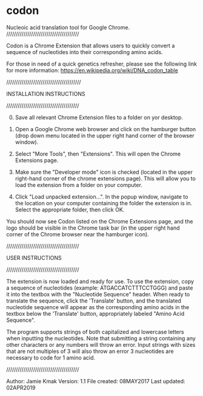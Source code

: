 # codon
Nucleoic acid translation tool for Google Chrome.
//////////////////////////////////////

Codon is a Chrome Extension that allows users to quickly convert a sequence of nucleotides into their corresponding amino acids.

For those in need of a quick genetics refresher, please see the following link for more information: https://en.wikipedia.org/wiki/DNA_codon_table

///////////////////////////////////////

INSTALLATION INSTRUCTIONS

//////////////////////////////////////

0) Save all relevant Chrome Extension files to a folder on yor desktop.

1) Open a Google Chrome web browser and click on the hamburger button (drop down menu located in the upper right hand corner of the browser window).

2) Select "More Tools", then "Extensions". This will open the Chrome Extensions page.

3) Make sure the "Developer mode" icon is checked (located in the upper right-hand corner of the chrome extensions page). This will allow you to load the extension from a folder on your computer.

4) Click "Load unpacked extension...". In the popup window, navigate to the location on  your computer containing the folder the extension is in. Select the appropriate folder, then click OK.

You should now see Codon listed on the Chrome Extensions page, and the logo should be visible in the Chrome task bar (in the upper right hand corner of the Chrome browser near the hamburger icon).

//////////////////////////////////////

USER INSTRUCTIONS

//////////////////////////////////////

The extension is now loaded and ready for use. To use the extension, copy a sequence of nucleotides (example: ATGACCATCTTTCCTGGG) and paste it into the textbox with the "Nucleotide Sequence" header. When ready to translate the sequence, click the 'Translate' button, and the translated nucleotide sequence will appear as the corresponding amino acids in the textbox below the 'Translate' button, appropriately labeled "Amino Acid Sequence". 

The program supports strings of both capitalized and lowercase letters when inputting the nucleotides. Note that submitting a string containing any other characters or any numbers will throw an error. Input strings with sizes that are not multiples of 3 will also throw an error 3 nucleotides are necessary to code for 1 amino acid.


//////////////////////////////////////

Author: Jamie Kmak
Version: 1.1
File created: 08MAY2017
Last updated: 02APR2019
